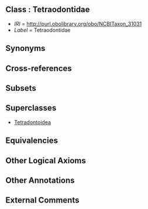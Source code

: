 
## Class : Tetraodontidae

 * *IRI* = http://purl.obolibrary.org/obo/NCBITaxon_31031
 * *Label* = Tetraodontidae

## Synonyms


## Cross-references


## Subsets


## Superclasses

 * [Tetradontoidea](../../NCBITaxon/17/NCBITaxon_32517.md)

## Equivalencies


## Other Logical Axioms


## Other Annotations


## External Comments

